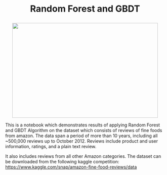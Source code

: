 # <p align="center">Random Forest and GBDT </p>

<p align="center">
  <img width="460" height="300" src="https://cdn-images-1.medium.com/max/1554/1*i0o8mjFfCn-uD79-F1Cqkw.png">
</p>

This is a notebook which demonstrates results of applying Random Forest and GBDT Algorithm on the dataset which consists of reviews of
fine foods from amazon. The data span a period of more than 10 years, including all ~500,000 reviews up to October 2012. 
Reviews include product and user information, ratings, and a plain text review. 

It also includes reviews from all other Amazon categories. The dataset can be downloaded from the following kaggle competition:
https://www.kaggle.com/snap/amazon-fine-food-reviews/data
